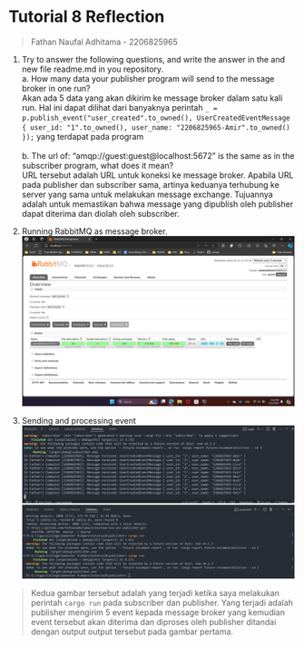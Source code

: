 # Tutorial 8 Reflection
> Fathan Naufal Adhitama - 2206825965

1. Try to answer the following questions, and write the answer in the and new file readme.md in 
you repository.  
a. How many data your publisher program will send to the message broker in one run? <br>
Akan ada 5 data yang akan dikirim ke message broker dalam satu kali run. Hal ini dapat dilihat dari banyaknya perintah `_ = p.publish_event("user_created".to_owned(), UserCreatedEventMessage { user_id: "1".to_owned(), user_name: "2206825965-Amir".to_owned() });` yang terdapat pada program<br><br>
b. The url of: “amqp://guest:guest@localhost:5672” is the same as in the subscriber 
program, what does it mean? <br>
URL tersebut adalah URL untuk koneksi ke message broker. Apabila URL pada publisher dan subscriber sama, artinya keduanya terhubung ke server yang sama untuk melakukan message exchange. Tujuannya adalah untuk memastikan bahwa message yang dipublish oleh publisher dapat diterima dan diolah oleh subscriber.

2. Running RabbitMQ as message broker.
 ![rabbitmq.jpg](img/rabbitmq.jpg)

3. Sending and processing event
 ![subscriber.png](img/subscriber.png)
  ![publisher.png](img/publisher.png)
  > Kedua gambar tersebut adalah yang terjadi ketika saya melakukan perintah `cargo run` pada subscriber dan publisher. Yang terjadi adalah publisher mengirim 5 event kepada message broker yang kemudian event tersebut akan diterima dan diproses oleh publisher ditandai dengan output output tersebut pada gambar pertama.







